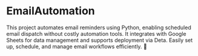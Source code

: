 # EmailAutomation
This project automates email reminders using Python, enabling scheduled email dispatch without costly automation tools. It integrates with Google Sheets for data management and supports deployment via Deta. Easily set up, schedule, and manage email workflows efficiently. 🚀
